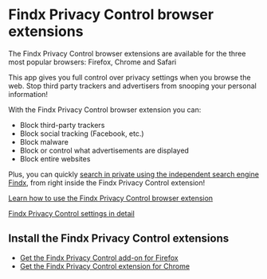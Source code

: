 # Findx Privacy Control browser extensions

The Findx Privacy Control browser extensions are available for the three most popular browsers: Firefox, Chrome and Safari

This app gives you full control over privacy settings when you browse the web. Stop third party trackers and advertisers from snooping your personal information! 

With the Findx Privacy Control browser extension you can:

- Block third-party trackers
- Block social tracking (Facebook, etc.)
- Block malware
- Block or control what advertisements are displayed
- Block entire websites

Plus, you can quickly [search in private using the independent search engine Findx](/en/privacycontrol/home), from right inside the Findx Privacy Control extension!

[Learn how to use the Findx Privacy Control browser extension](/en/privacycontrol/home)

[Findx Privacy Control settings in detail](/en/findxapps/privacycontrol/settings)

## Install the Findx Privacy Control extensions

- [Get the Findx Privacy Control add-on for Firefox](https://addons.mozilla.org/en-US/firefox/addon/findx-privacy-control/)
- [Get the Findx Privacy Control extension for Chrome](https://chrome.google.com/webstore/detail/findx-privacy-control/hmindffkcgchnijdapipnaoajajkhjpn)